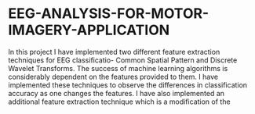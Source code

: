 # EEG-ANALYSIS-FOR-MOTOR-IMAGERY-APPLICATION
In this project I have implemented two different feature extraction techniques for EEG classificatio- Common Spatial Pattern and Discrete Wavelet Transforms.
The success of machine learning algorithms is considerably dependent on the features provided to them. I have implemented these techniques to observe the differences in classification accuracy as one changes the features. I have also implemented an additional feature extraction technique which is a modification of the 
